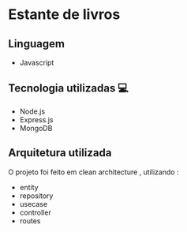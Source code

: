 # Estante de livros

## Linguagem
<ul>
  <li>Javascript</li>
</ul>

## Tecnologia utilizadas 💻

<ul>
  <li>Node.js</li>
  <li>Express.js</li>
  <li>MongoDB</li>
</ul>

## Arquitetura utilizada
O projeto foi feito em clean architecture , utilizando :
<ul>
    <li>entity</li>
    <li>repository</li>
    <li>usecase</li>
    <li>controller</li>
    <li>routes</li>
 </ul>
